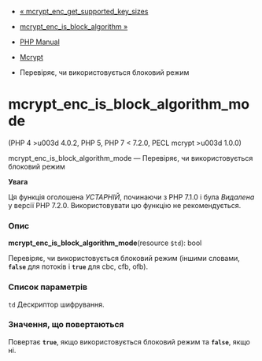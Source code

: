 - [«
mcrypt_enc_get_supported_key_sizes](function.mcrypt-enc-get-supported-key-sizes.md)
- [mcrypt_enc_is_block_algorithm
»](function.mcrypt-enc-is-block-algorithm.md)

- [PHP Manual](index.md)
- [Mcrypt](ref.mcrypt.md)
- Перевіряє, чи використовується блоковий режим

# mcrypt_enc_is_block_algorithm_mode

(PHP 4 \>u003d 4.0.2, PHP 5, PHP 7 \< 7.2.0, PECL mcrypt \>u003d 1.0.0)

mcrypt_enc_is_block_algorithm_mode — Перевіряє, чи використовується блоковий
режим

**Увага**

Ця функція оголошена *УСТАРНІЙ*, починаючи з PHP 7.1.0 і була *Видалена*
у версії PHP 7.2.0. Використовувати цю функцію не рекомендується.

### Опис

**mcrypt_enc_is_block_algorithm_mode**(resource `$td`): bool

Перевіряє, чи використовується блоковий режим (іншими словами, **`false`**
для потоків і **`true`** для cbc, cfb, ofb).

### Список параметрів

`td`
Дескриптор шифрування.

### Значення, що повертаються

Повертає **`true`**, якщо використовується блоковий режим та **`false`**,
якщо ні.
